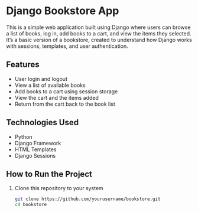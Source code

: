 # Django Bookstore App

This is a simple web application built using Django where users can browse a list of books, log in, add books to a cart, and view the items they selected. It’s a basic version of a bookstore, created to understand how Django works with sessions, templates, and user authentication.

## Features

- User login and logout
- View a list of available books
- Add books to a cart using session storage
- View the cart and the items added
- Return from the cart back to the book list

## Technologies Used

- Python
- Django Framework
- HTML Templates
- Django Sessions

## How to Run the Project

1. Clone this repository to your system
   ```bash
   git clone https://github.com/yourusername/bookstore.git
   cd bookstore
   ```
